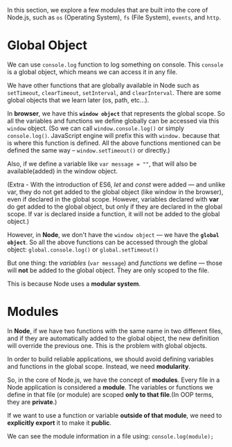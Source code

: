 In this section, we explore a few modules that are built into the core of Node.js, such as `os` (Operating System), `fs` (File System), `events`, and `http`.

# Global Object

We can use `console.log` function to log something on console. This `console` is a global object, which means we can access it in any file.

We have other functions that are globally available in Node such as `setTimeout`, `clearTimeout`, `setInterval`, and `clearInterval`. There are some global objects that we learn later (os, path, etc...).

In **browser**, we have this **`window object`** that represents the global scope. So all the variables and functions we define globally can be accessed via this `window` object. (So we can call `window.console.log()` or simply `console.log()`. JavaScript engine will prefix this with `window.` because that is where this function is defined. All the above functions mentioned can be defined the same way – `window.setTimeout()` or directly.)

Also, if we define a variable like `var message = ""`, that will also be available(added) in the window object.

(Extra - With the introduction of ES6, _let_ and _const_ were added — and unlike var, they do not get added to the global object (like window in the browser), even if declared in the global scope. However, variables declared with **var** do get added to the global object, but only if they are declared in the global scope. If var is declared inside a function, it will not be added to the global object.)

However, in **Node**, we don't have the `window object` — we have the **`global object`**. So all the above functions can be accessed through the global object: `global.console.log()` or `global.setTimeout()`

But one thing: the _variables_ (`var message`) and _functions_ we define — those will **not** be added to the global object.
They are only scoped to the file.

This is because Node uses a **modular system**.

# Modules

In **Node**, if we have two functions with the same name in two different files, and if they are automatically added to the global object, the new definition will override the previous one. This is the problem with global objects.

In order to build reliable applications, we should avoid defining variables and functions in the global scope. Instead, we need **modularity**.

So, in the core of Node.js, we have the concept of **modules**. Every file in a Node application is considered a **module**. The variables or functions we define in that file (or module) are scoped **only to that file**.(In OOP terms, they are **private**.)

If we want to use a function or variable **outside of that module**, we need to **explicitly export** it to make it **public**.

We can see the module information in a file using: `console.log(module);`
